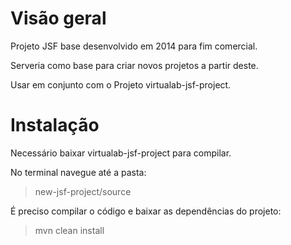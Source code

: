 # Visão geral
Projeto JSF base desenvolvido em 2014 para fim comercial.

Serveria como base para criar novos projetos a partir deste.

Usar em conjunto com o Projeto virtualab-jsf-project.

# Instalação
Necessário baixar virtualab-jsf-project para compilar.

No terminal navegue até a pasta:
>  new-jsf-project/source

É preciso compilar o código e baixar as dependências do projeto:
> mvn clean install

